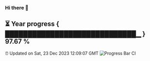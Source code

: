 ### Hi there 👋
⏳ Year progress { █████████████████████████████▁ } 97.67 %
---
⏰ Updated on Sat, 23 Dec 2023 12:09:07 GMT
![Progress Bar CI](https://github.com/Moyi321/Moyi321/workflows/Progress%20Bar%20CI/badge.svg)
